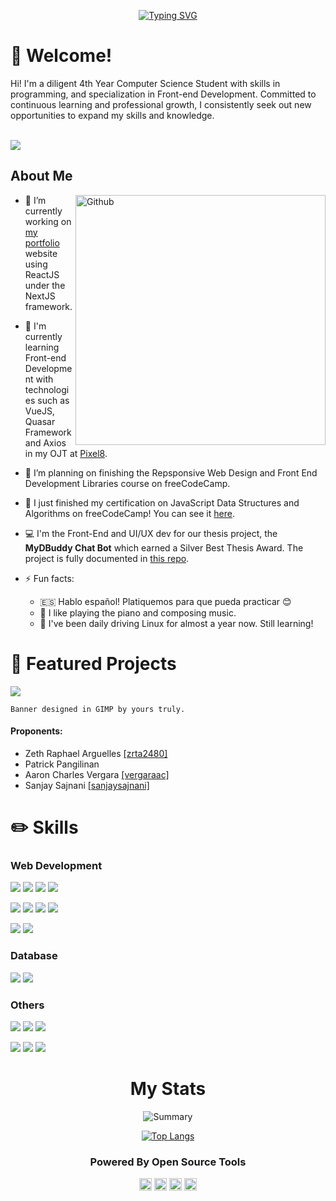 <div align="center">

[![Typing SVG](https://readme-typing-svg.demolab.com?font=JetBrains+Mono&size=23&duration=3000&pause=800&color=4B8DD8&center=true&vCenter=true&width=435&height=150&lines=Hello%2C+world!;I'm+Patrick+Pangilinan+%F0%9F%91%8B;Hola+a+todos!;Soy+Patrick+Pangilinan+%F0%9F%91%8B)](https://git.io/typing-svg)
</div>

<h1>👋<strong> Welcome!</strong></h1>

<div size='60%'> Hi! I'm a diligent 4th Year Computer Science Student with skills in programming, and specialization in Front-end Development. Committed to continuous learning and professional growth, I consistently seek out new opportunities to expand my skills and knowledge.  
</div>

<br/>

[<img src="https://img.shields.io/badge/My%20Portfolio%20%3E-000000?style=for-the-badge&Color=white">](https://portfolio-pangilinan.vercel.app/)

<h2><strong> About Me </strong></h2>

<img width="400px" align="right" alt="Github" src="https://raw.githubusercontent.com/rahulbanerjee26/githubProfileReadmeGenerator/47a1a7b035154ce002fffc42e803b6ca8acbc4f3/gifs/git-header.svg" />

- 🔭 I’m currently working on [my portfolio](https://github.com/pangilinan-patrick/Portfolio-Pangilinan) website using ReactJS under the NextJS framework.

- 🔭 I'm currently learning Front-end Development with technologies such as VueJS, Quasar Framework and Axios in my OJT at [Pixel8](https://software.pixel8.ph/).

- 🌱 I’m planning on finishing the Repsponsive Web Design and Front End Development Libraries course on freeCodeCamp.

- 🎉 I just finished my certification on JavaScript Data Structures and Algorithms on freeCodeCamp! You can see it [here](https://www.freecodecamp.org/certification/Patrick-Pangilinan/javascript-algorithms-and-data-structures).

- 💻 I'm the Front-End and UI/UX dev for our thesis project, the <strong>MyDBuddy Chat Bot</strong> which earned a Silver Best Thesis Award. The project is fully documented in [this repo](https://github.com/pangilinan-patrick/MyDCampus-Channel-Web). 

- ⚡ Fun facts:
  - 🇪🇸 Hablo español! Platiquemos para que pueda practicar 😊
  - 🎹 I like playing the piano and composing music.
  - 🐧 I've been daily driving Linux for almost a year now. Still learning!
 
<h1><strong>🚀 Featured Projects</strong></h1>

[<img src="https://raw.githubusercontent.com/pangilinan-patrick/MyDCampus-Channel-Web/main/git_img_assets/dbuddy.png">](https://github.com/pangilinan-patrick/MyDCampus-Channel-Web/)

`Banner designed in GIMP by yours truly.`

<h4>Proponents:</h4>
<ul>
  
  <li>Zeth Raphael Arguelles <a href=https://github.com/zrta2480>[zrta2480]</a> </li> 
  
  <li>Patrick Pangilinan</li> 
  
  <li>Aaron Charles Vergara <a href=https://github.com/vergaraac>[vergaraac]</a></li>
  
  <li>Sanjay Sajnani <a href=https://github.com/sanjaysajnani>[sanjaysajnani]</a></li>
  
</ul>
 
<h1><strong>✏️ Skills</strong></h1>
<!--
<h3><strong> Programming</strong></h3>
<p float="left">
<img src="https://img.shields.io/badge/C-00599C?style=for-the-badge&logo=c&logoColor=white">
<img src="https://img.shields.io/badge/C%23-239120?style=for-the-badge&logo=c-sharp&logoColor=white">
<img src="https://img.shields.io/badge/C%2B%2B-00599C?style=for-the-badge&logo=c%2B%2B&logoColor=white">
<img src="https://img.shields.io/badge/Python-FFD43B?style=for-the-badge&logo=python&logoColor=blue">
</p>
-->

<h3><strong>Web Development</strong></h3>
<p float="left">
<img src="https://img.shields.io/badge/React-20232A?style=for-the-badge&logo=react&logoColor=61DAFB">
<img src="https://img.shields.io/badge/Vue.js-35495E?style=for-the-badge&logo=vuedotjs&logoColor=4FC08D">
<img src="https://img.shields.io/badge/Quasar-1976D2?style=for-the-badge&logo=quasar&logoColor=white">
<img src="https://img.shields.io/badge/Sass-CC6699?style=for-the-badge&logo=sass&logoColor=white">
</p>
<p float="left">
<img src="https://img.shields.io/badge/JavaScript-323330?style=for-the-badge&logo=javascript&logoColor=F7DF1E">
<img src="https://img.shields.io/badge/HTML5-E34F26?style=for-the-badge&logo=html5&logoColor=white">
<img src="https://img.shields.io/badge/CSS3-1572B6?style=for-the-badge&logo=css3&logoColor=white">
<img src="https://img.shields.io/badge/Bootstrap-563D7C?style=for-the-badge&logo=bootstrap&logoColor=white">
</p>
<p float="left">
<img src="https://img.shields.io/badge/Tailwind_CSS-38B2AC?style=for-the-badge&logo=tailwind-css&logoColor=white">
<img src="https://img.shields.io/badge/next.js-000000?style=for-the-badge&logo=nextdotjs&logoColor=white">
</p>

<h3><strong>Database</strong></h3>
<p float="left">
<img src="https://img.shields.io/badge/MariaDB-003545?style=for-the-badge&logo=mariadb&logoColor=white">
<img src="https://img.shields.io/badge/PostgreSQL-316192?style=for-the-badge&logo=postgresql&logoColor=white">
</p>

<!--
<h3><strong>Machine Learning/Data Analysis</strong></h3>
<p float="left">
<img src="https://img.shields.io/badge/TensorFlow-FF6F00?style=for-the-badge&logo=tensorflow&logoColor=white">
<img src="https://img.shields.io/badge/Keras-FF0000?style=for-the-badge&logo=keras&logoColor=white">
<img src="https://img.shields.io/badge/Numpy-777BB4?style=for-the-badge&logo=numpy&logoColor=white">
<img src="https://img.shields.io/badge/Pandas-2C2D72?style=for-the-badge&logo=pandas&logoColor=white">
</p>
-->

<h3><strong>Others</strong></h3>
<p float="left">
<img src="https://img.shields.io/badge/GIT-E44C30?style=for-the-badge&logo=git&logoColor=white">
<img src="https://img.shields.io/badge/GNU%20Bash-4EAA25?style=for-the-badge&logo=GNU%20Bash&logoColor=white">
<img src="https://img.shields.io/badge/Linux-FCC624?style=for-the-badge&logo=linux&logoColor=black">
</p>

<!--  
<p float="left">
<img src="https://img.shields.io/badge/Heroku-430098?style=for-the-badge&logo=heroku&logoColor=white">
<img src="https://img.shields.io/badge/Glitch-2800ff?style=for-the-badge&logo=glitch&logoColor=white">
<img src="https://img.shields.io/badge/Render-46E3B7?style=for-the-badge&logo=render&logoColor=white">
</p>
-->
  
<p float="left">
<img src="https://img.shields.io/badge/Visual_Studio-5C2D91?style=for-the-badge&logo=visual%20studio&logoColor=white">
<img src="https://img.shields.io/badge/Xamarin-3498DB?style=for-the-badge&logo=xamarin&logoColor=white">
<img src="https://img.shields.io/badge/Docker-2CA5E0?style=for-the-badge&logo=docker&logoColor=white">
</p>

<div align="center">
<h1><strong> My Stats </strong></h1>
  
![Summary](https://github-profile-summary-cards.vercel.app/api/cards/profile-details?username=pangilinan-patrick&theme=github_dark)
  
[![Top Langs](https://github-readme-stats.vercel.app/api/top-langs/?username=pangilinan-patrick&hide=assembly,php,c%2B%2B,c%23,java,AIDL,jupyter%20notebook&theme=github_dark)](https://github.com/anuraghazra/github-readme-stats)

<h3><strong> Powered By Open Source Tools </strong></h3>
<img src="https://img.shields.io/badge/SUSE-0C322C?style=for-the-badge&logo=SUSE&logoColor=white" height="20">
<img src ="https://img.shields.io/badge/gimp-5C5543?style=for-the-badge&logo=gimp&logoColor=white" height="20">
<img src="https://img.shields.io/badge/Inkscape-000000?style=for-the-badge&logo=Inkscape&logoColor=white" height="20">
<img src="https://img.shields.io/badge/NeoVim-%2357A143.svg?&style=for-the-badge&logo=neovim&logoColor=white" height="20">
</div>
